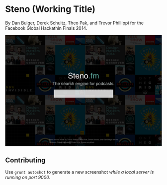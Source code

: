 # Steno (Working Title)

By Dan Bulger, Derek Schultz, Theo Pak, and Trevor Phillippi for the Facebook Global Hackathin Finals 2014.

![screenshot](screenshots/local-1440x1024-index.png)

## Contributing

Use `grunt autoshot` to generate a new screenshot _while a local server is running on port 9000_.